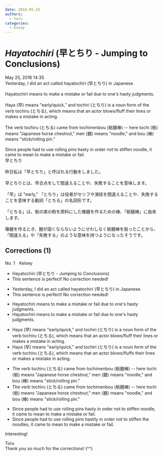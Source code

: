 ```yaml
---
date: 2018-05-25
authors:
  - toru
categories:
  - Essay
---
```


<h1 id="subject_show"><strong><em>Hayatochiri</strong></em> (早とちり - Jumping to Conclusions)</h1>
<div class="date">May 25, 2018 14:35</div>
<div id="post"><div id="body_show_ori">
Yesterday, I did an act called hayatochiri (早とちり) in Japanese.<br/><br/>Hayatochiri means to make a mistake or fail due to one's hasty judgments.<br/><br/>Haya (早) means "early/quick," and tochiri (とちり) is a noun form of the verb tochiru (とちる), which means that an actor blows/fluff their lines or makes a mistake in acting.<br/><br/>The verb tochiru (とちる) came from tochimenbou (栃麺棒) -- here tochi (栃) means "Japanese horse chestnut," men (麺) means "noodle," and bou (棒) means "stick/rolling pin."<br/><br/>Since people had to use rolling pins hasty in order not to stiffen noodle, it came to mean to make a mistake or fail.
</div></div>

<!-- more -->

<div id="post_ja"><div id="body_show_mo">
早とちり<br/><br/>昨日私は「早とちり」と呼ばれる行動をしました。<br/><br/>早とちりとは、早合点をして間違えることや、失敗することを意味します。<br/><br/>「早」は "early," 「とちり」は役者がセリフや演技を間違えることや、失敗することを意味する動詞「とちる」の名詞形です。<br/><br/>「とちる」は、栃の実の粉を原料にした橡麺を作るための棒、「栃麺棒」に由来します。<br/><br/>橡麺を作るとき、麺が固くならないようにせわしなく栃麺棒を扱ったことから、「間違える」や「失敗する」のような意味を持つようになったそうです。
</div></div>

## Corrections (1)
<div id="block"><div class="first_name"> No. 1　<span class="just_name">Kelsey</span></div><div id="block2">
<ul class="correction_field">
<li class="incorrect">Hayatochiri (早とちり - Jumping to Conclusions)</li>
<li class="corrected perfect">This sentence is perfect! No correction needed!</li>
</ul>
<ul class="correction_field">
<li class="incorrect">Yesterday, I did an act called hayatochiri (早とちり) in Japanese.</li>
<li class="corrected perfect">This sentence is perfect! No correction needed!</li>
</ul>
<ul class="correction_field">
<li class="incorrect">Hayatochiri means to make a mistake or fail due to one's hasty judgments.</li>
<li class="corrected correct">
Hayatochiri means to make a mistake or fail due to one's hasty judgment<span class="f_red"><span class="sline">s</span></span>.
</li>
</ul>
<ul class="correction_field">
<li class="incorrect">Haya (早) means "early/quick," and tochiri (とちり) is a noun form of the verb tochiru (とちる), which means that an actor blows/fluff their lines or makes a mistake in acting.</li>
<li class="corrected correct">
Haya (早) means "early/quick," and tochiri (とちり) is a noun form of the verb tochiru (とちる), which means that an actor blows/fluff<span class="f_blue">s</span> their lines or makes a mistake in acting.
</li>
</ul>
<ul class="correction_field">
<li class="incorrect">The verb tochiru (とちる) came from tochimenbou (栃麺棒) -- here tochi (栃) means "Japanese horse chestnut," men (麺) means "noodle," and bou (棒) means "stick/rolling pin."</li>
<li class="corrected correct">
The verb tochiru (とちる) came from tochimenbou (栃麺棒) -- here tochi (栃) means "Japanese horse chestnut," men (麺) means "noodle," and bou (棒) means "stick/rolling pin."
</li>
</ul>
<ul class="correction_field">
<li class="incorrect">Since people had to use rolling pins hasty in order not to stiffen noodle, it came to mean to make a mistake or fail.</li>
<li class="corrected correct">
Since people had to use rolling pins has<span class="f_blue">tily</span> in order not to stiffen <span class="f_blue">the </span>noodle<span class="f_blue">s</span>, it came to mean to make a mistake or fail.
</li>
</ul>
<p class="comment_small">
 Interesting!
 <br/>
</p>

</div><div class="name"><span class="just_name">Toru</span><br>
Thank you so much for the corrections! (^^)
</div>
</div>
